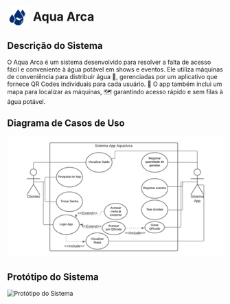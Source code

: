 <h1 style="display: flex; align-items: center;">
  <img src="https://github.com/kristyson/images/blob/main/Aqua_arca/LogoColorida-transformed%203.png" alt="Logo" width="50" style="margin-right: 10px;"/>
  Aqua Arca
</h1>

## Descrição do Sistema
O Aqua Arca é um sistema desenvolvido para resolver a falta de acesso fácil e conveniente à água potável em shows e eventos. Ele utiliza máquinas de conveniência para distribuir água 🚰, gerenciadas por um aplicativo que fornece QR Codes individuais para cada usuário. 📲 O app também inclui um mapa para localizar as máquinas, 🗺️ garantindo acesso rápido e sem filas à água potável.

## Diagrama de Casos de Uso
![Diagrama de Casos de Uso](https://github.com/kristyson/images/blob/main/Aqua_arca/CasosDeUso.jpg)

## Protótipo do Sistema
![Protótipo do Sistema](https://github.com/kristyson/images/blob/main/Aqua_arca/AquaArca.jpg)
